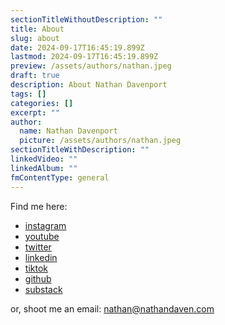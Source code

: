 ```yaml
---
sectionTitleWithoutDescription: ""
title: About
slug: about
date: 2024-09-17T16:45:19.899Z
lastmod: 2024-09-17T16:45:19.899Z
preview: /assets/authors/nathan.jpeg
draft: true
description: About Nathan Davenport
tags: []
categories: []
excerpt: ""
author:
  name: Nathan Davenport
  picture: /assets/authors/nathan.jpeg
sectionTitleWithDescription: ""
linkedVideo: ""
linkedAlbum: ""
fmContentType: general
---
```


Find me here:

- [instagram]("https://instagram.com/nathandaven")
- [youtube]("https://youtube.com/@nathandaven")
- [twitter]("https://twitter.com/nathandaven")
- [linkedin]("https://linkedin.com/in/nathandaven")
- [tiktok]("https://tiktok.com/@nathandaven")
- [github]("https://github.com/nathandaven")
- [substack]("https://nathandaven.substack.com/")

or, shoot me an email:
[nathan@nathandaven.com]("mailto:nathan@nathandaven.com")
